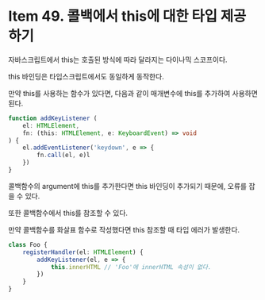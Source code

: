 # Item 49. 콜백에서 this에 대한 타입 제공하기

자바스크립트에서 this는 호출된 방식에 따라 달라지는 다이나믹 스코프이다.

this 바인딩은 타입스크립트에서도 동일하게 동작한다.

만약 this를 사용하는 함수가 있다면, 다음과 같이 매개변수에 this를 추가하여 사용하면 된다.

```ts
function addKeyListener (
    el: HTMLElement,
    fn: (this: HTMLElement, e: KeyboardEvent) => void
) {
    el.addEventListener('keydown', e => {
        fn.call(el, e)l
    })
}
```

콜백함수의 argument에 this를 추가한다면 this 바인딩이 추가되기 때문에, 오류를 잡을 수 있다.

또한 콜백함수에서 this를 참조할 수 있다.

만약 콜백함수를 화살표 함수로 작성했다면 this 참조할 때 타입 에러가 발생한다.

```ts
class Foo {
    registerHandler(el: HTMLElement) {
        addKeyListener(el, e => {
            this.innerHTML // 'Foo'에 innerHTML 속성이 없다.
        })
    }
}
```